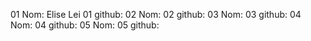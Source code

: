 01 Nom: Elise Lei
01 github:
02 Nom:
02 github:
03 Nom:
03 github:
04 Nom:
04 github:
05 Nom:
05 github:

